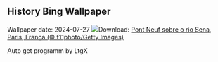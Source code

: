 ## History Bing Wallpaper
Wallpaper date: 2024-07-27
![](https://www.bing.com/th?id=OHR.PontNeuf_PT-BR6985503586_UHD.jpg&w=1000)Download: [Pont Neuf sobre o rio Sena, Paris, França (© f11photo/Getty Images)](https://www.bing.com/th?id=OHR.PontNeuf_PT-BR6985503586_UHD.jpg)

Auto get programm by LtgX
